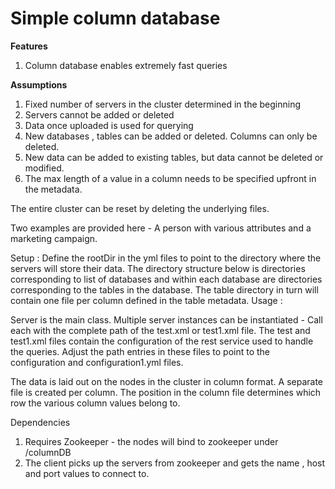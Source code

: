 # **Simple column database**
**Features**
1. Column database enables extremely fast queries

**Assumptions**
1. Fixed number of servers in the cluster determined in the beginning 
2. Servers cannot be added or deleted 
3. Data once uploaded is used for querying
4. New databases , tables can be added or deleted. Columns can only be deleted.
5. New data can be added to existing tables, but data cannot be deleted or modified.
6. The max length of a value in a column needs to be specified upfront in the metadata.

The entire cluster can be reset by deleting the underlying files. 

Two examples are provided here - A person with various attributes and a marketing campaign. 

Setup : 
Define the rootDir in the yml files to point to the directory where the servers will store their data.
The directory structure below is directories corresponding to list of databases and within each database are directories corresponding to the tables in the database. 
The table directory in turn will contain one file per column defined in the table metadata.
Usage : 

Server is the main class. 
Multiple server instances can be instantiated - Call each with the complete path of the test.xml or test1.xml file.
The test and test1.xml files contain the configuration of the rest service used to handle the queries.
Adjust the path entries in these files to point to the configuration and configuration1.yml files. 


The data is laid out on the nodes in the cluster in column format. A separate file is created per column. 
The position in the column file determines which row the various column values belong to. 

Dependencies
1. Requires Zookeeper - the nodes will bind to zookeeper under /columnDB 
2. The client picks up the servers from zookeeper and gets the name , host and port values to connect to.